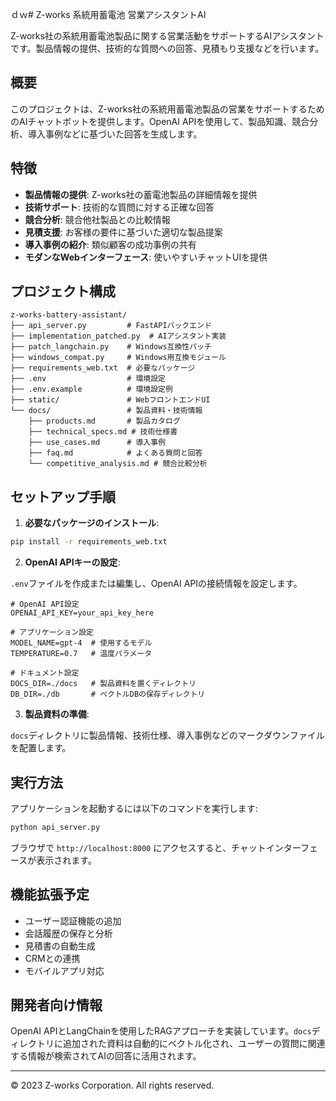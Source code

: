 ｄｗ# Z-works 系統用蓄電池 営業アシスタントAI

Z-works社の系統用蓄電池製品に関する営業活動をサポートするAIアシスタントです。製品情報の提供、技術的な質問への回答、見積もり支援などを行います。

## 概要

このプロジェクトは、Z-works社の系統用蓄電池製品の営業をサポートするためのAIチャットボットを提供します。OpenAI APIを使用して、製品知識、競合分析、導入事例などに基づいた回答を生成します。

## 特徴

- **製品情報の提供**: Z-works社の蓄電池製品の詳細情報を提供
- **技術サポート**: 技術的な質問に対する正確な回答
- **競合分析**: 競合他社製品との比較情報
- **見積支援**: お客様の要件に基づいた適切な製品提案
- **導入事例の紹介**: 類似顧客の成功事例の共有
- **モダンなWebインターフェース**: 使いやすいチャットUIを提供

## プロジェクト構成

```
z-works-battery-assistant/
├── api_server.py         # FastAPIバックエンド
├── implementation_patched.py  # AIアシスタント実装
├── patch_langchain.py    # Windows互換性パッチ
├── windows_compat.py     # Windows用互換モジュール
├── requirements_web.txt  # 必要なパッケージ
├── .env                  # 環境設定
├── .env.example          # 環境設定例
├── static/               # WebフロントエンドUI
└── docs/                 # 製品資料・技術情報
    ├── products.md       # 製品カタログ
    ├── technical_specs.md # 技術仕様書
    ├── use_cases.md      # 導入事例
    ├── faq.md            # よくある質問と回答
    └── competitive_analysis.md # 競合比較分析
```

## セットアップ手順

1. **必要なパッケージのインストール**:

```bash
pip install -r requirements_web.txt
```

2. **OpenAI APIキーの設定**:

`.env`ファイルを作成または編集し、OpenAI APIの接続情報を設定します。

```
# OpenAI API設定
OPENAI_API_KEY=your_api_key_here

# アプリケーション設定
MODEL_NAME=gpt-4  # 使用するモデル
TEMPERATURE=0.7   # 温度パラメータ

# ドキュメント設定
DOCS_DIR=./docs   # 製品資料を置くディレクトリ
DB_DIR=./db       # ベクトルDBの保存ディレクトリ
```

3. **製品資料の準備**:

`docs`ディレクトリに製品情報、技術仕様、導入事例などのマークダウンファイルを配置します。

## 実行方法

アプリケーションを起動するには以下のコマンドを実行します:

```bash
python api_server.py
```

ブラウザで `http://localhost:8000` にアクセスすると、チャットインターフェースが表示されます。

## 機能拡張予定

- ユーザー認証機能の追加
- 会話履歴の保存と分析
- 見積書の自動生成
- CRMとの連携
- モバイルアプリ対応

## 開発者向け情報

OpenAI APIとLangChainを使用したRAGアプローチを実装しています。`docs`ディレクトリに追加された資料は自動的にベクトル化され、ユーザーの質問に関連する情報が検索されてAIの回答に活用されます。

---

© 2023 Z-works Corporation. All rights reserved. 